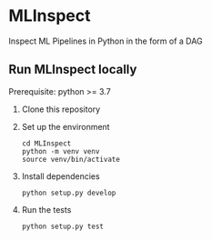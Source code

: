 # MLInspect
Inspect ML Pipelines in Python in the form of a DAG

## Run MLInspect locally

Prerequisite: python >=  3.7

1. Clone this repository
2. Set up the environment

	`cd MLInspect` <br>
	`python -m venv venv` <br>
	`source venv/bin/activate` <br>
	
3. Install dependencies 

    `python setup.py develop` <br>

3. Run the tests

    `python setup.py test` <br>